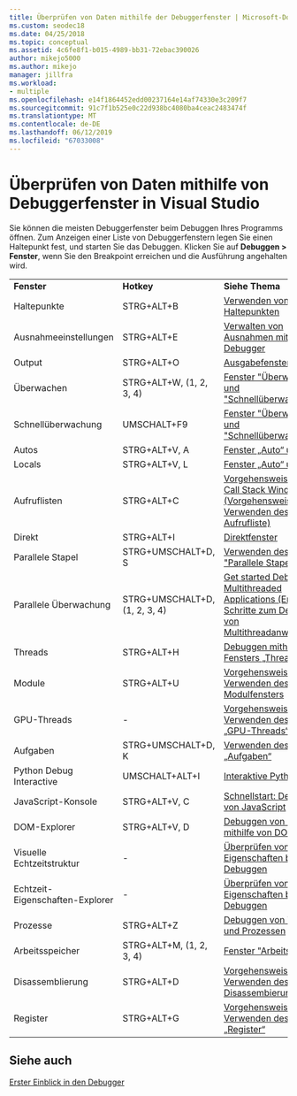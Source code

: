 ```yaml
---
title: Überprüfen von Daten mithilfe der Debuggerfenster | Microsoft-Dokumentation
ms.custom: seodec18
ms.date: 04/25/2018
ms.topic: conceptual
ms.assetid: 4c6fe8f1-b015-4989-bb31-72ebac390026
author: mikejo5000
ms.author: mikejo
manager: jillfra
ms.workload:
- multiple
ms.openlocfilehash: e14f1864452edd00237164e14af74330e3c209f7
ms.sourcegitcommit: 91c7f1b525e0c22d938bc4080ba4ceac2483474f
ms.translationtype: MT
ms.contentlocale: de-DE
ms.lasthandoff: 06/12/2019
ms.locfileid: "67033008"
---
```

# <a name="inspect-data-using-debugger-windows-in-visual-studio"></a>Überprüfen von Daten mithilfe von Debuggerfenster in Visual Studio

Sie können die meisten Debuggerfenster beim Debuggen Ihres Programms öffnen. Zum Anzeigen einer Liste von Debuggerfenstern legen Sie einen Haltepunkt fest, und starten Sie das Debuggen. Klicken Sie auf **Debuggen > Fenster**, wenn Sie den Breakpoint erreichen und die Ausführung angehalten wird.

||||
|-|-|-|
|**Fenster**|**Hotkey**|**Siehe Thema**|
|Haltepunkte|STRG+ALT+B|[Verwenden von Haltepunkten](../debugger/using-breakpoints.md)|
|Ausnahmeeinstellungen|STRG+ALT+E|[Verwalten von Ausnahmen mit dem Debugger](../debugger/managing-exceptions-with-the-debugger.md)|
|Output|STRG+ALT+O|[Ausgabefenster](../ide/reference/output-window.md)|
|Überwachen|STRG+ALT+W, (1, 2, 3, 4)|[Fenster "Überwachen" und "Schnellüberwachung"](../debugger/watch-and-quickwatch-windows.md)|
|Schnellüberwachung|UMSCHALT+F9|[Fenster "Überwachen" und "Schnellüberwachung"](../debugger/watch-and-quickwatch-windows.md)|
|Autos|STRG+ALT+V, A|[Fenster „Auto“ und „Lokal“](../debugger/autos-and-locals-windows.md)|
|Locals|STRG+ALT+V, L|[Fenster „Auto“ und „Lokal“](../debugger/autos-and-locals-windows.md)|
|Aufruflisten|STRG+ALT+C|[Vorgehensweise: Use the Call Stack Window (Vorgehensweise: Verwenden des Fensters Aufrufliste)](../debugger/how-to-use-the-call-stack-window.md)|
|Direkt|STRG+ALT+I|[Direktfenster](../ide/reference/immediate-window.md)|
|Parallele Stapel|STRG+UMSCHALT+D, S|[Verwenden des Fensters "Parallele Stapel"](../debugger/using-the-parallel-stacks-window.md)|
|Parallele Überwachung|STRG+UMSCHALT+D, (1, 2, 3, 4)|[Get started Debugging Multithreaded Applications (Erste Schritte zum Debuggen von Multithreadanwendungen)](../debugger/get-started-debugging-multithreaded-apps.md)|
|Threads|STRG+ALT+H|[Debuggen mithilfe des Fensters „Threads“](../debugger/how-to-use-the-threads-window.md)|
|Module|STRG+ALT+U|[Vorgehensweise: Verwenden des Modulfensters](../debugger/how-to-use-the-modules-window.md)|
|GPU-Threads|-|[Vorgehensweise: Verwenden des Fensters „GPU-Threads“](../debugger/how-to-use-the-gpu-threads-window.md)|
|Aufgaben|STRG+UMSCHALT+D, K|[Verwenden des Fensters „Aufgaben“](../debugger/using-the-tasks-window.md)|
|Python Debug Interactive|UMSCHALT+ALT+I|[Interaktive Python-REPL](../python/python-interactive-repl-in-visual-studio.md)|
|JavaScript-Konsole|STRG+ALT+V, C|[Schnellstart: Debuggen von JavaScript](../debugger/quickstart-debug-javascript-using-the-console.md)|
|DOM-Explorer|STRG+ALT+V, D|[Debuggen von Layout mithilfe von DOM Explorer](/visualstudio/debugger/quickstart-debug-html-and-css)|
|Visuelle Echtzeitstruktur|-|[Überprüfen von XAML-Eigenschaften beim Debuggen](../debugger/inspect-xaml-properties-while-debugging.md)|
|Echtzeit-Eigenschaften-Explorer|-|[Überprüfen von XAML-Eigenschaften beim Debuggen](../debugger/inspect-xaml-properties-while-debugging.md)|
|Prozesse|STRG+ALT+Z|[Debuggen von Threads und Prozessen](../debugger/debug-threads-and-processes.md)|
|Arbeitsspeicher|STRG+ALT+M, (1, 2, 3, 4)|[Fenster "Arbeitsspeicher"](../debugger/memory-windows.md)|
|Disassemblierung|STRG+ALT+D|[Vorgehensweise: Verwenden des Disassembierungsfensters](../debugger/how-to-use-the-disassembly-window.md)|
|Register|STRG+ALT+G|[Vorgehensweise: Verwenden des Fensters „Register“](../debugger/how-to-use-the-registers-window.md)|

## <a name="see-also"></a>Siehe auch

[Erster Einblick in den Debugger](../debugger/debugger-feature-tour.md)